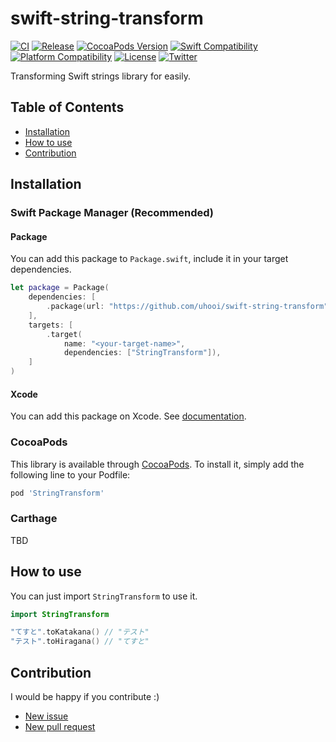# swift-string-transform

[![CI](https://github.com/uhooi/swift-string-transform/actions/workflows/main.yml/badge.svg?branch=main)](https://github.com/uhooi/swift-string-transform/actions/workflows/main.yml)
[![Release](https://img.shields.io/github/v/release/uhooi/swift-string-transform)](https://github.com/uhooi/swift-string-transform/releases/latest)
[![CocoaPods Version](https://img.shields.io/cocoapods/v/StringTransform.svg)](https://cocoapods.org/pods/StringTransform)
[![Swift Compatibility](https://img.shields.io/endpoint?url=https%3A%2F%2Fswiftpackageindex.com%2Fapi%2Fpackages%2Fuhooi%2Fswift-string-transform%2Fbadge%3Ftype%3Dswift-versions)](https://swiftpackageindex.com/uhooi/swift-string-transform)
[![Platform Compatibility](https://img.shields.io/endpoint?url=https%3A%2F%2Fswiftpackageindex.com%2Fapi%2Fpackages%2Fuhooi%2Fswift-string-transform%2Fbadge%3Ftype%3Dplatforms)](https://swiftpackageindex.com/uhooi/swift-string-transform)
[![License](https://img.shields.io/github/license/uhooi/swift-string-transform)](https://github.com/uhooi/swift-string-transform/blob/main/LICENSE)
[![Twitter](https://img.shields.io/twitter/follow/the_uhooi?style=social)](https://twitter.com/the_uhooi)

Transforming Swift strings library for easily.

## Table of Contents

- [Installation](#installation)
- [How to use](#how-to-use)
- [Contribution](#contribution)

## Installation

### Swift Package Manager (Recommended)

#### Package

You can add this package to `Package.swift`, include it in your target dependencies.

```swift
let package = Package(
    dependencies: [
        .package(url: "https://github.com/uhooi/swift-string-transform", .upToNextMajor(from: "0.3.0")),
    ],
    targets: [
        .target(
            name: "<your-target-name>",
            dependencies: ["StringTransform"]),
    ]
)
```

#### Xcode

You can add this package on Xcode.
See [documentation](https://developer.apple.com/documentation/swift_packages/adding_package_dependencies_to_your_app).

### CocoaPods

This library is available through [CocoaPods](https://cocoapods.org). To install it, simply add the following line to your Podfile:

```ruby
pod 'StringTransform'
```

### Carthage

TBD

## How to use

You can just import `StringTransform` to use it.

```swift
import StringTransform

"てすと".toKatakana() // "テスト"
"テスト".toHiragana() // "てすと"
```

## Contribution

I would be happy if you contribute :)

- [New issue](https://github.com/uhooi/swift-string-transform/issues/new)
- [New pull request](https://github.com/uhooi/swift-string-transform/compare)
